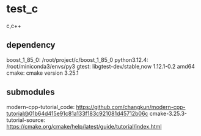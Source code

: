 # test_c

c,c++

##  dependency

boost_1_85_0: /root/project/c/boost_1_85_0
python3.12.4: /root/miniconda3/envs/py3
gtest: libgtest-dev/stable,now 1.12.1-0.2 amd64
cmake: cmake version 3.25.1

##  submodules

modern-cpp-tutorial_code: https://github.com/changkun/modern-cpp-tutorial@01b64d415e91c81a133f183c921081d45712b06c
cmake-3.25.3-tutorial-source: https://cmake.org/cmake/help/latest/guide/tutorial/index.html
